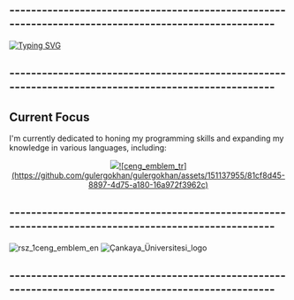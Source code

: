 ## ----------------------------------------------------------------------------------------------------


<a href="https://git.io/typing-svg"><img src="https://readme-typing-svg.demolab.com?font=Source+Code+Pro&weight=300&size=40&pause=1000&color=FFFFFF&center=true&vCenter=true&random=false&width=435&height=200&lines=G%C3%B6khan+G%C3%BCler;%C3%87ankaya+University;Computer+Eng." alt="Typing SVG" /></a>


## ----------------------------------------------------------------------------------------------------



## Current Focus
I'm currently dedicated to honing my programming skills and expanding my knowledge in various languages, including:
<p align="center">
  <a href="https://skillicons.dev">
    <img src="https://skillicons.dev/icons?i=git,,cpp,,c,,python,,github,,html,,ps,,&theme=dark" />![ceng_emblem_tr](https://github.com/gulergokhan/gulergokhan/assets/151137955/81cf8d45-8897-4d75-a180-16a972f3962c)

  </a>
</p>

## ----------------------------------------------------------------------------------------------------

![rsz_1ceng_emblem_en](https://github.com/gulergokhan/gulergokhan/assets/151137955/14cc038c-9f32-4333-807d-b3fc690d35cc)    ![Çankaya_Üniversitesi_logo](https://github.com/gulergokhan/gulergokhan/assets/151137955/c68c8b68-abd7-4f0b-854b-ddac0deb2afc)






## ----------------------------------------------------------------------------------------------------













